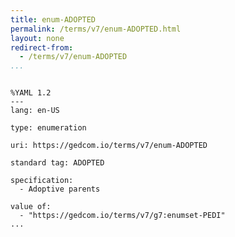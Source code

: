 ```yaml
---
title: enum-ADOPTED
permalink: /terms/v7/enum-ADOPTED.html
layout: none
redirect-from:
  - /terms/v7/enum-ADOPTED
...
```


```

%YAML 1.2
---
lang: en-US

type: enumeration

uri: https://gedcom.io/terms/v7/enum-ADOPTED

standard tag: ADOPTED

specification:
  - Adoptive parents

value of:
  - "https://gedcom.io/terms/v7/g7:enumset-PEDI"
...

```
